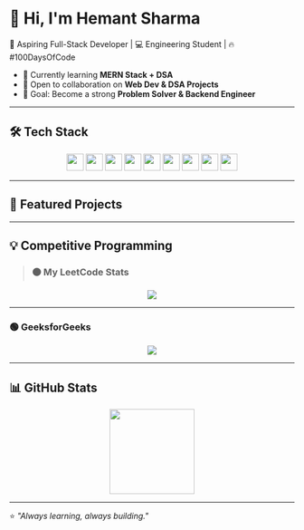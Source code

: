 # 👋 Hi, I'm Hemant Sharma  

🚀 Aspiring Full-Stack Developer | 💻 Engineering Student | 🔥 #100DaysOfCode  

- 🌱 Currently learning **MERN Stack + DSA**  
- 📌 Open to collaboration on **Web Dev & DSA Projects**  
- 🎯 Goal: Become a strong **Problem Solver & Backend Engineer**  

---

## 🛠️ Tech Stack  
<p align="center">
  <img src="https://img.shields.io/badge/-C++-00599C?logo=c%2B%2B&logoColor=white&style=for-the-badge" height="30"/>
  <img src="https://img.shields.io/badge/-Java-007396?logo=java&logoColor=white&style=for-the-badge" height="30"/>
  <img src="https://img.shields.io/badge/-JavaScript-F7DF1E?logo=javascript&logoColor=black&style=for-the-badge" height="30"/>
  <img src="https://img.shields.io/badge/-TypeScript-3178C6?logo=typescript&logoColor=white&style=for-the-badge" height="30"/>
  <img src="https://img.shields.io/badge/-React-61DAFB?logo=react&logoColor=black&style=for-the-badge" height="30"/>
  <img src="https://img.shields.io/badge/-Node.js-339933?logo=node.js&logoColor=white&style=for-the-badge" height="30"/>
  <img src="https://img.shields.io/badge/-Express-000000?logo=express&logoColor=white&style=for-the-badge" height="30"/>
  <img src="https://img.shields.io/badge/-MongoDB-47A248?logo=mongodb&logoColor=white&style=for-the-badge" height="30"/>
  <img src="https://img.shields.io/badge/-Git-F05032?logo=git&logoColor=white&style=for-the-badge" height="30"/>
</p>

---

## 📌 Featured Projects  
<!--
- 📝 [Intelli Resume Builder](https://github.com/hemantsharma/intelli-resume) — Resume builder using Node.js & React.  
- 📊 [DSA Playground](https://github.com/hemantsharma/dsa-playground) — Practice problems & solutions in C++/Java.  
- 🌐 [Portfolio Website](https://github.com/hemantsharma/portfolio) — Personal portfolio built with React.-->  

---

## 💡 Competitive Programming  

> ### 🟠 My LeetCode Stats  
<p align="center">
  <a href="https://leetcode.com/your-id/">
    <img src="https://leetcode.card.workers.dev/Hemant_Sharma72?theme=dark&font=baloo&extension=activity" />
  </a>
</p>  

---

### 🟢 GeeksforGeeks  
<p align="center">
  <a href="https://auth.geeksforgeeks.org/user/YOUR-GFG-ID/practice/">
    <img src="https://img.shields.io/badge/GeeksforGeeks-00C853?style=for-the-badge&logo=geeksforgeeks&logoColor=white" />
  </a>
</p>  

---

## 📊 GitHub Stats  

<p align="center">
  <img src="https://github-readme-stats.vercel.app/api?username=hemantsharma&show_icons=true&theme=radical" height="150" />
<!--   <img src="https://streak-stats.demolab.com?user=hemantsharma&theme=radical&hide_border=true" height="150" /> -->
</p>   

---

⭐️ *"Always learning, always building."*  
